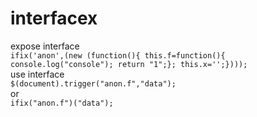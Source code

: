# interfacex
expose interface      
`ifix('anon',(new (function(){ this.f=function(){ console.log("console"); return "1";}; this.x='';}))); `        
use interface        
`$(document).trigger("anon.f","data");`          
or       
`ifix("anon.f")("data");`
